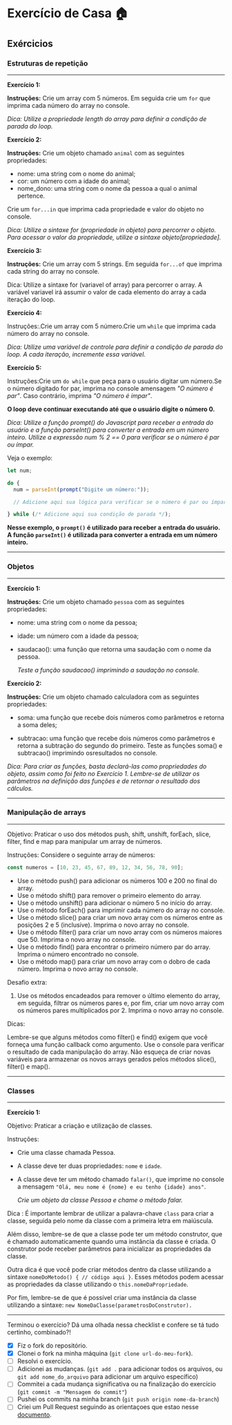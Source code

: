 # Exercício de Casa 🏠

## Exércicios

### Estruturas de repetição

---

**Exercício 1:**

**Instruções:** Crie um array com 5 números. Em seguida crie um `for` que imprima cada número do array no console.

_Dica: Utilize a propriedade length do array para definir a condição de parada do loop._

**Exercício 2:**

**Instruções:** Crie um objeto chamado `animal` com as seguintes propriedades:

- nome: uma string com o nome do animal;
- cor: um número com a idade do animal;
- nome_dono: uma string com o nome da pessoa a qual o animal pertence.

Crie um `for...in` que imprima cada propriedade e valor do objeto no console.

_Dica: Utilize a sintaxe for (propriedade in objeto) para percorrer o objeto. Para acessar o valor da propriedade, utilize a sintaxe objeto[propriedade]._

**Exercício 3:**

**Instruções:** Crie um array com 5 strings. Em seguida `for...of` que imprima cada string do array no console.

Dica: Utilize a sintaxe for (variavel of array) para percorrer o array. A variável variavel irá assumir o valor de cada elemento do array a cada iteração do loop.

**Exercício 4:**

Instruções:.Crie um array com 5 número.Crie um `while` que imprima cada número do array no console.

_Dica: Utilize uma variável de controle para definir a condição de parada do loop. A cada iteração, incremente essa variável._

**Exercício 5:**

Instruções:Crie um `do while` que peça para o usuário digitar um número.Se o número digitado for par, imprima no console amensagem _"O número é par"_. Caso contrário, imprima _"O número é ímpar"_.

**O loop deve continuar executando até que o usuário digite o número 0.**

_Dica: Utilize a função prompt() do Javascript para receber a entrada do usuário e a função parseInt() para converter a entrada em um número inteiro. Utilize a expressão num % 2 == 0 para verificar se o número é par ou ímpar._

Veja o exemplo:

```javascript
let num;

do {
  num = parseInt(prompt("Digite um número:"));

  // Adicione aqui sua lógica para verificar se o número é par ou ímpar

} while (/* Adicione aqui sua condição de parada */);
```

**Nesse exemplo, o `prompt()` é utilizado para receber a entrada do usuário. A função `parseInt()` é utilizada para converter a entrada em um número inteiro.**

---

### Objetos

---

**Exercício 1:**

**Instruções:**
Crie um objeto chamado `pessoa` com as seguintes propriedades:

- nome: uma string com o nome da pessoa;
- idade: um número com a idade da pessoa;
- saudacao(): uma função que retorna uma saudação com o nome da pessoa.

  _Teste a função saudacao() imprimindo a saudação no console._

**Exercício 2:**

**Instruções:** Crie um objeto chamado calculadora com as seguintes propriedades:

- soma: uma função que recebe dois números como parâmetros e retorna a soma deles;

- subtracao: uma função que recebe dois números como parâmetros e retorna a subtração do segundo do primeiro.
  Teste as funções soma() e subtracao() imprimindo osresultados no console.

_Dica: Para criar as funções, basta declará-las como propriedades do objeto, assim como foi feito no Exercício 1. Lembre-se de utilizar os parâmetros na definição das funções e de retornar o resultado dos cálculos._

---

### Manipulação de arrays

---

Objetivo: Praticar o uso dos métodos push, shift, unshift, forEach, slice, filter, find e map para manipular um array de números.

Instruções:
Considere o seguinte array de números:

```javascript
const numeros = [10, 23, 45, 67, 89, 12, 34, 56, 78, 90];
```

- Use o método push() para adicionar os números 100 e 200 no final do array.
- Use o método shift() para remover o primeiro elemento do array.
- Use o método unshift() para adicionar o número 5 no início do array.
- Use o método forEach() para imprimir cada número do array no console.
- Use o método slice() para criar um novo array com os números entre as posições 2 e 5 (inclusive). Imprima o novo array no console.
- Use o método filter() para criar um novo array com os números maiores que 50. Imprima o novo array no console.
- Use o método find() para encontrar o primeiro número par do array. Imprima o número encontrado no console.
- Use o método map() para criar um novo array com o dobro de cada número. Imprima o novo array no console.

Desafio extra:

1. Use os métodos encadeados para remover o último elemento do array, em seguida, filtrar os números pares e, por fim, criar um novo array com os números pares multiplicados por 2. Imprima o novo array no console.

Dicas:

Lembre-se que alguns métodos como filter() e find() exigem que você forneça uma função callback como argumento.
Use o console para verificar o resultado de cada manipulação do array.
Não esqueça de criar novas variáveis para armazenar os novos arrays gerados pelos métodos slice(), filter() e map().

---

### Classes

---

**Exercício 1:**

Objetivo: Praticar a criação e utilização de classes.

Instruções:

- Crie uma classe chamada Pessoa.

- A classe deve ter duas propriedades: `nome` e `idade`.

- A classe deve ter um método chamado `falar()`, que imprime no console a mensagem `"Olá, meu nome é {nome} e eu tenho {idade} anos"`.

  _Crie um objeto da classe Pessoa e chame o método falar._

Dica : É importante lembrar de utilizar a palavra-chave `class` para criar a classe, seguida pelo nome da classe com a primeira letra em maiúscula.

Além disso, lembre-se de que a classe pode ter um método construtor, que é chamado automaticamente quando uma instância da classe é criada. O construtor pode receber parâmetros para inicializar as propriedades da classe.

Outra dica é que você pode criar métodos dentro da classe utilizando a sintaxe `nomeDoMetodo() { // código aqui }`. Esses métodos podem acessar as propriedades da classe utilizando o `this.nomeDaPropriedade`.

Por fim, lembre-se de que é possível criar uma instância da classe utilizando a sintaxe: `new NomeDaClasse(parametrosDoConstrutor).`

---

Terminou o exercício? Dá uma olhada nessa checklist e confere se tá tudo certinho, combinado?!

- [x] Fiz o fork do repositório.
- [x] Clonei o fork na minha máquina (`git clone url-do-meu-fork`).
- [ ] Resolvi o exercício.
- [ ] Adicionei as mudanças. (`git add .` para adicionar todos os arquivos, ou `git add nome_do_arquivo` para adicionar um arquivo específico)
- [ ] Commitei a cada mudança significativa ou na finalização do exercício (`git commit -m "Mensagem do commit"`)
- [ ] Pushei os commits na minha branch (`git push origin nome-da-branch`)
- [ ] Criei um Pull Request seguindo as orientaçoes que estao nesse [documento](https://github.com/mflilian/repo-example/blob/main/exercicios/para-casa/instrucoes-pull-request.md).
